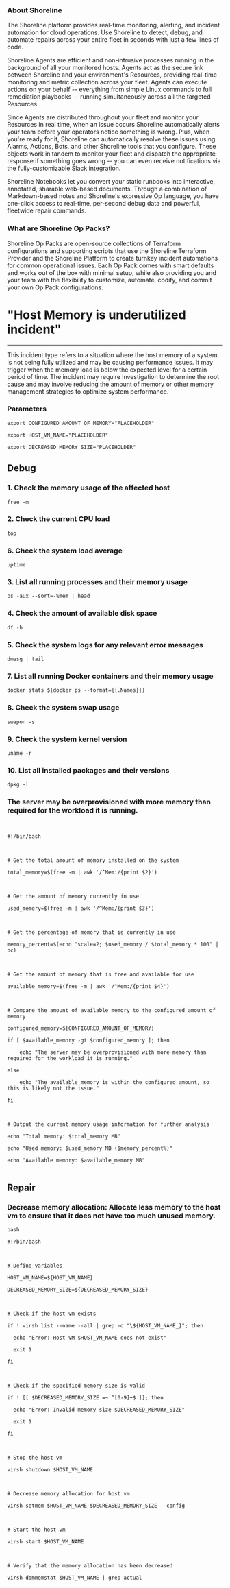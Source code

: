 
### About Shoreline
The Shoreline platform provides real-time monitoring, alerting, and incident automation for cloud operations. Use Shoreline to detect, debug, and automate repairs across your entire fleet in seconds with just a few lines of code.

Shoreline Agents are efficient and non-intrusive processes running in the background of all your monitored hosts. Agents act as the secure link between Shoreline and your environment's Resources, providing real-time monitoring and metric collection across your fleet. Agents can execute actions on your behalf -- everything from simple Linux commands to full remediation playbooks -- running simultaneously across all the targeted Resources.

Since Agents are distributed throughout your fleet and monitor your Resources in real time, when an issue occurs Shoreline automatically alerts your team before your operators notice something is wrong. Plus, when you're ready for it, Shoreline can automatically resolve these issues using Alarms, Actions, Bots, and other Shoreline tools that you configure. These objects work in tandem to monitor your fleet and dispatch the appropriate response if something goes wrong -- you can even receive notifications via the fully-customizable Slack integration.

Shoreline Notebooks let you convert your static runbooks into interactive, annotated, sharable web-based documents. Through a combination of Markdown-based notes and Shoreline's expressive Op language, you have one-click access to real-time, per-second debug data and powerful, fleetwide repair commands.

### What are Shoreline Op Packs?
Shoreline Op Packs are open-source collections of Terraform configurations and supporting scripts that use the Shoreline Terraform Provider and the Shoreline Platform to create turnkey incident automations for common operational issues. Each Op Pack comes with smart defaults and works out of the box with minimal setup, while also providing you and your team with the flexibility to customize, automate, codify, and commit your own Op Pack configurations.

# "Host Memory is underutilized incident"
---

This incident type refers to a situation where the host memory of a system is not being fully utilized and may be causing performance issues. It may trigger when the memory load is below the expected level for a certain period of time. The incident may require investigation to determine the root cause and may involve reducing the amount of memory or other memory management strategies to optimize system performance.

### Parameters
```shell
export CONFIGURED_AMOUNT_OF_MEMORY="PLACEHOLDER"

export HOST_VM_NAME="PLACEHOLDER"

export DECREASED_MEMORY_SIZE="PLACEHOLDER"
```

## Debug

### 1. Check the memory usage of the affected host
```shell
free -m
```

### 2. Check the current CPU load
```shell
top
```

### 6. Check the system load average
```shell
uptime
```

### 3. List all running processes and their memory usage
```shell
ps -aux --sort=-%mem | head
```

### 4. Check the amount of available disk space
```shell
df -h
```

### 5. Check the system logs for any relevant error messages
```shell
dmesg | tail
```

### 7. List all running Docker containers and their memory usage
```shell
docker stats $(docker ps --format={{.Names}})
```

### 8. Check the system swap usage
```shell
swapon -s
```

### 9. Check the system kernel version
```shell
uname -r
```

### 10. List all installed packages and their versions
```shell
dpkg -l
```

### The server may be overprovisioned with more memory than required for the workload it is running.
```shell


#!/bin/bash



# Get the total amount of memory installed on the system

total_memory=$(free -m | awk '/^Mem:/{print $2}')



# Get the amount of memory currently in use

used_memory=$(free -m | awk '/^Mem:/{print $3}')



# Get the percentage of memory that is currently in use

memory_percent=$(echo "scale=2; $used_memory / $total_memory * 100" | bc)



# Get the amount of memory that is free and available for use

available_memory=$(free -m | awk '/^Mem:/{print $4}')



# Compare the amount of available memory to the configured amount of memory

configured_memory=${CONFIGURED_AMOUNT_OF_MEMORY}

if [ $available_memory -gt $configured_memory ]; then

    echo "The server may be overprovisioned with more memory than required for the workload it is running."

else

    echo "The available memory is within the configured amount, so this is likely not the issue."

fi



# Output the current memory usage information for further analysis

echo "Total memory: $total_memory MB"

echo "Used memory: $used_memory MB ($memory_percent%)"

echo "Available memory: $available_memory MB"


```

## Repair

### Decrease memory allocation: Allocate less memory to the host vm to ensure that it does not have too much unused memory.
```shell
bash

#!/bin/bash



# Define variables

HOST_VM_NAME=${HOST_VM_NAME}

DECREASED_MEMORY_SIZE=${DECREASED_MEMORY_SIZE}



# Check if the host vm exists

if ! virsh list --name --all | grep -q "\${HOST_VM_NAME_}"; then

  echo "Error: Host VM $HOST_VM_NAME does not exist"

  exit 1

fi



# Check if the specified memory size is valid

if ! [[ $DECREASED_MEMORY_SIZE =~ ^[0-9]+$ ]]; then

  echo "Error: Invalid memory size $DECREASED_MEMORY_SIZE"

  exit 1

fi



# Stop the host vm

virsh shutdown $HOST_VM_NAME



# Decrease memory allocation for host vm

virsh setmem $HOST_VM_NAME $DECREASED_MEMORY_SIZE --config



# Start the host vm

virsh start $HOST_VM_NAME



# Verify that the memory allocation has been decreased

virsh dommemstat $HOST_VM_NAME | grep actual


```